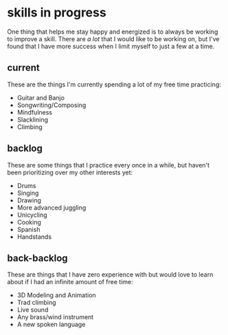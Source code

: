 # skills in progress

One thing that helps me stay happy and energized is to always be working to
improve a skill.
There are *a lot* that I would like to be working on, but I've found that I
have more success when I limit myself to just a few at a time.

## current

These are the things I'm currently spending a lot of my free time practicing:

- Guitar and Banjo
- Songwriting/Composing
- Mindfulness
- Slacklining
- Climbing

## backlog

These are some things that I practice every once in a while,
but haven't been prioritizing over my other interests yet:

- Drums
- Singing
- Drawing
- More advanced juggling
- Unicycling
- Cooking
- Spanish
- Handstands

## back-backlog

These are things that I have zero experience with but would love to learn about
if I had an infinite amount of free time:

- 3D Modeling and Animation
- Trad climbing
- Live sound
- Any brass/wind instrument
- A new spoken language
